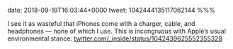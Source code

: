 date: 2018-09-19T16:03:44+0000
tweet: 1042444135117062144
%%%

I see it as wasteful that iPhones come with a charger, cable, and headphones — none of which I use. This is incongruous with Apple’s usual environmental stance. [twitter.com/\_inside/status/1042439625552355328](https://twitter.com/_inside/status/1042439625552355328)

